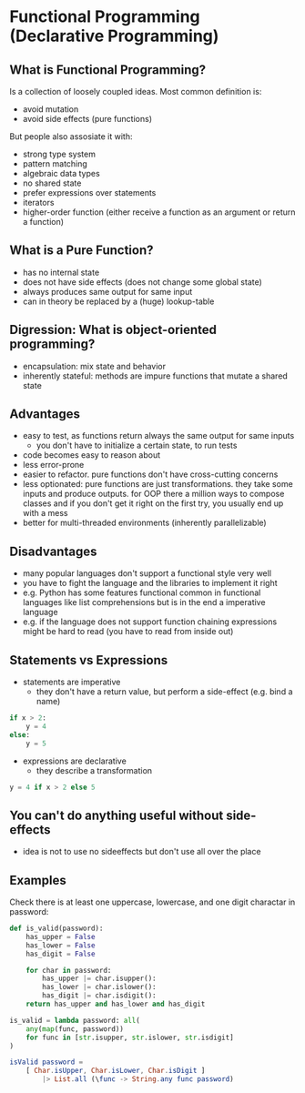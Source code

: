 # Functional Programming (Declarative Programming)

## What is Functional Programming?

Is a collection of loosely coupled ideas. Most common definition is:

* avoid mutation
* avoid side effects (pure functions)

But people also assosiate it with:

* strong type system
* pattern matching
* algebraic data types
* no shared state
* prefer expressions over statements
* iterators
* higher-order function (either receive a function as an argument or return a function)

## What is a Pure Function?

* has no internal state
* does not have side effects (does not change some global state)
* always produces same output for same input
* can in theory be replaced by a (huge) lookup-table

## Digression: What is object-oriented programming?

* encapsulation: mix state and behavior
* inherently stateful: methods are impure functions that mutate a shared state

## Advantages

* easy to test, as functions return always the same output for same inputs
    * you don't have to initialize a certain state, to run tests
* code becomes easy to reason about
* less error-prone
* easier to refactor. pure functions don't have cross-cutting concerns
* less optionated: pure functions are just transformations. they take some inputs and produce outputs. for OOP there a million ways to compose classes and if you don't get it right on the first try, you usually end up with a mess
* better for multi-threaded environments (inherently parallelizable)

## Disadvantages

* many popular languages don't support a functional style very well
* you have to fight the language and the libraries to implement it right
* e.g. Python has some features functional common in functional languages like list comprehensions but is in the end a imperative language
* e.g. if the language does not support function chaining expressions might be hard to read (you have to read from inside out)

## Statements vs Expressions

* statements are imperative 
    * they don't have a return value, but perform a side-effect (e.g. bind a name)

```python
if x > 2:
    y = 4
else:
    y = 5
```

* expressions are declarative
    * they describe a transformation

```python
y = 4 if x > 2 else 5
```

## You can't do anything useful without side-effects

* idea is not to use no sideeffects but don't use all over the place

## Examples

Check there is at least one uppercase, lowercase, and one digit charactar in password:

```python
def is_valid(password):
    has_upper = False
    has_lower = False
    has_digit = False

    for char in password:
        has_upper |= char.isupper():
        has_lower |= char.islower():
        has_digit |= char.isdigit():
    return has_upper and has_lower and has_digit
```

```python
is_valid = lambda password: all(
    any(map(func, password)) 
    for func in [str.isupper, str.islower, str.isdigit]
)
```

```elm
isValid password = 
    [ Char.isUpper, Char.isLower, Char.isDigit ]
        |> List.all (\func -> String.any func password)
```
